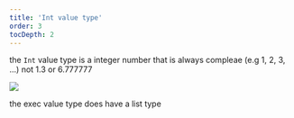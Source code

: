 ```yaml
---
title: 'Int value type'
order: 3
tocDepth: 2
---
```


the ``` Int ``` value type is a integer number that is always compleae (e.g 1, 2, 3, ...) not 1.3 or 6.777777

![](https://github.com/Alexa-RR/RecRoomCV2-Docs/blob/master/content/Images/Bool.gif?raw=true)

<info> the exec value type does have a list type </info>